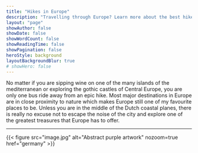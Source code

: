 ```yaml
---
title: "Hikes in Europe"
description: "Travelling through Europe? Learn more about the best hikes that you can easily fit into your travel plans."
layout: "page"
showAuthor: false
showDate: false
showWordCount: false
showReadingTime: false
showPagination: false
heroStyle: background
layoutBackgroundBlur: true
# showHero: false
---
```


No matter if you are sipping wine on one of the many islands of the mediterranean or exploring the gothic castles of Central Europe, you are only one bus ride away from an epic hike. Most major destinations in Europe are in close proximity to nature which makes Europe still one of my favourite places to be. Unless you are in the middle of the Dutch coastal planes, there is really no excuse not to escape the noise of the city and explore one of the greatest treasures that Europe has to offer. 

---

{{< figure
    src="image.jpg"
    alt="Abstract purple artwork"
    nozoom=true
    href="germany"
    >}}


